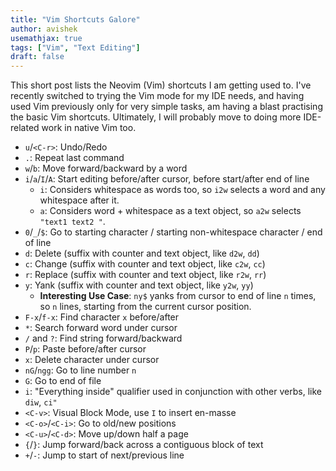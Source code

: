 ```yaml
---
title: "Vim Shortcuts Galore"
author: avishek
usemathjax: true
tags: ["Vim", "Text Editing"]
draft: false
---
```


This short post lists the Neovim (Vim) shortcuts I am getting used to. I've recently switched to trying the Vim mode for my IDE needs, and having used Vim previously only for very simple tasks, am having a blast practising the basic Vim shortcuts. Ultimately, I will probably move to doing more IDE-related work in native Vim too.

- ```u```/```<C-r>```: Undo/Redo
- ```.```: Repeat last command
- ```w```/```b```: Move forward/backward by a word
- ```i```/```a```/```I```/```A```: Start editing before/after cursor, before start/after end of line
  - ```i```: Considers whitespace as words too, so ```i2w``` selects a word and any whitespace after it.
  - ```a```: Considers word + whitespace as a text object, so ```a2w``` selects ```"text1 text2 "```.
- ```0```/```_```/```$```: Go to starting character / starting non-whitespace character / end of line
- ```d```: Delete (suffix with counter and text object, like ```d2w```, ```dd```) 
- ```c```: Change (suffix with counter and text object, like ```c2w```, ```cc```) 
- ```r```: Replace (suffix with counter and text object, like ```r2w```, ```rr```)
- ```y```: Yank (suffix with counter and text object, like ```y2w```, ```yy```) 
    - **Interesting Use Case**: ```ny$``` yanks from cursor to end of line ```n``` times, so ```n``` lines, starting from the current cursor position.
- ```F-x```/```f-x```: Find character ```x``` before/after
- ```*```: Search forward word under cursor
- ```/``` and ```?```: Find string forward/backward
- ```P```/```p```: Paste before/after cursor
- ```x```: Delete character under cursor
- ```nG```/```ngg```: Go to line number ```n```
- ```G```: Go to end of file
- ```i```: "Everything inside" qualifier used in conjunction with other verbs, like ```diw```, ```ci"```
- ```<C-v>```: Visual Block Mode, use ```I``` to insert en-masse
- ```<C-o>```/```<C-i>```: Go to old/new positions
- ```<C-u>```/```<C-d>```: Move up/down half a page
- ```{```/```}```: Jump forward/back across a contiguous block of text
- ```+```/```-```: Jump to start of next/previous line
